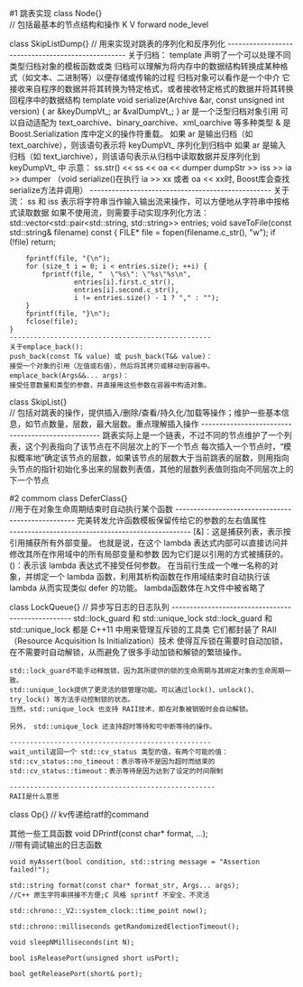 #1 跳表实现
class Node{}            
// 包括最基本的节点结构和操作 K V forward node_level

class SkipListDump{}
// 用来实现对跳表的序列化和反序列化
    --------------------------------------------------
    关于归档：
    template <class Archive>
    声明了一个可以处理不同类型归档对象的模板函数或类
    归档可以理解为将内存中的数据结构转换成某种格式（如文本、二进制等）以便存储或传输的过程
    归档对象可以看作是一个中介
    它接收来自程序的数据并将其转换为特定格式，或者接收特定格式的数据并将其转换回程序中的数据结构
    template <class Archive>
    void serialize(Archive &ar, const unsigned int version) {
        ar &keyDumpVt_;
        ar &valDumpVt_;
    }
    ar 是一个泛型归档对象引用
    可以自动适配为 text_oarchive、binary_oarchive、xml_oarchive 等多种类型
    & 是 Boost.Serialization 库中定义的操作符重载。
    如果 ar 是输出归档（如 text_oarchive），则该语句表示将 keyDumpVt_ 序列化到归档中
    如果 ar 是输入归档（如 text_iarchive），则该语句表示从归档中读取数据并反序列化到 keyDumpVt_ 中
    示意：
    ss.str() << ss << oa << dumper
    dumpStr >> iss >> ia >> dumper
    （void serialize()在执行 ia >> xx 或者 oa << xx时, Boost库会查找serialize方法并调用）
    --------------------------------------------------
    关于流：
    ss 和 iss 表示将字符串当作输入输出流来操作，可以方便地从字符串中按格式读取数据
    如果不使用流，则需要手动实现序列化方法：
    std::vector<std::pair<std::string, std::string>> entries;
    void saveToFile(const std::string& filename) const {
        FILE* file = fopen(filename.c_str(), "w");
        if (!file) return;
        
        fprintf(file, "{\n");
        for (size_t i = 0; i < entries.size(); ++i) {
            fprintf(file, "  \"%s\": \"%s\"%s\n",
                    entries[i].first.c_str(),
                    entries[i].second.c_str(),
                    i != entries.size() - 1 ? "," : "");
        }
        fprintf(file, "}\n");
        fclose(file);
    }
    --------------------------------------------------
    关于emplace_back():
    push_back(const T& value) 或 push_back(T&& value)：
    接受一个对象的引用（左值或右值），然后将其拷贝或移动到容器中。
    emplace_back(Args&&... args)：
    接受任意数量和类型的参数，并直接用这些参数在容器中构造对象。


class SkipList{}        
// 包括对跳表的操作，提供插入/删除/查看/持久化/加载等操作；维护一些基本信息，如节点数量，层数，最大层数。重点理解插入操作
    --------------------------------------------------
    跳表实际上是一个链表，不过不同的节点维护了一个列表，这个列表指向了该节点在不同层次上的下一个节点
    每次插入一个节点时，“模拟概率地”确定该节点的层数，如果该节点的层数大于当前跳表的层数，则用指向头节点的指针初始化多出来的层数列表值，其他的层数列表值则指向不同层次上的下一个节点


#2 commom
class DeferClass{}      
//用于在对象生命周期结束时自动执行某个函数
    --------------------------------------------------
    完美转发允许函数模板保留传给它的参数的左右值属性  
    --------------------------------------------------
    [&]：这是捕获列表，表示按引用捕获所有外部变量。
    也就是说，在这个 lambda 表达式内部可以直接访问并修改其所在作用域中的所有局部变量和参数
    因为它们是以引用的方式被捕获的。
    ()：表示该 lambda 表达式不接受任何参数。
    在当前行生成一个唯一名称的对象，并绑定一个 lambda 函数，利用其析构函数在作用域结束时自动执行该 lambda
    从而实现类似 defer 的功能。
    lambda函数体在.h文件中被省略了


class LockQueue{}
// 异步写日志的日志队列
    --------------------------------------------------
    std::lock_guard 和 std::unique_lock
    std::lock_guard 和 std::unique_lock 都是 C++11 中用来管理互斥锁的工具类
    它们都封装了 RAII（Resource Acquisition Is Initialization）技术
    使得互斥锁在需要时自动加锁，在不需要时自动解锁，从而避免了很多手动加锁和解锁的繁琐操作。

    std::lock_guard不能手动释放锁，因为其所提供的锁的生命周期与其绑定对象的生命周期一致。 
    std::unique_lock提供了更灵活的锁管理功能。可以通过lock()、unlock()、try_lock() 等方法手动控制锁的状态。
    当然，std::unique_lock 也支持 RAII技术，即在对象被销毁时会自动解锁。
    
    另外， std::unique_lock 还支持超时等待和可中断等待的操作。

    --------------------------------------------------
    wait_until返回一个 std::cv_status 类型的值，有两个可能的值：
    std::cv_status::no_timeout：表示等待不是因为超时而结束的 
    std::cv_status::timeout：表示等待是因为达到了设定的时间限制

    ---------------------------------------------------
    RAII是什么意思


class Op{}
// kv传递给ratf的command



其他一些工具函数
    void DPrintf(const char* format, ...);    
    //带有调试输出的日志函数 
    
    void myAssert(bool condition, std::string message = "Assertion failed!");
    
    std::string format(const char* format_str, Args... args); 
    //C++ 原生字符串拼接不方便;C 风格 sprintf 不安全、不灵活
    
    std::chrono::_V2::system_clock::time_point now();
    
    std::chrono::milliseconds getRandomizedElectionTimeout();
    
    void sleepNMilliseconds(int N);
    
    bool isReleasePort(unsigned short usPort);
    
    bool getReleasePort(short& port);






